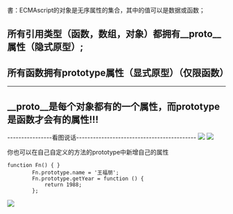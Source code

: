   書：ECMAscript的对象是无序属性的集合，其中的值可以是数据或函数；
  
  所有引用类型（函数，数组，对象）都拥有__proto__属性（隐式原型）;
  ---
  所有函数拥有prototype属性（显式原型）（仅限函数）
  ---


-------------------------------------------------------------------
__proto__是每个对象都有的一个属性，而prototype是函数才会有的属性!!!
---

----------------看图说话-------------------------------------------
![](https://github.com/TUARAN/PIC/blob/master/js/原型链p1.png)
![](https://github.com/TUARAN/PIC/blob/master/js/原型链p2.png)

你也可以在自己自定义的方法的prototype中新增自己的属性
```
function Fn() { }
        Fn.prototype.name = '王福朋';
        Fn.prototype.getYear = function () {
            return 1988;
        };
```
![](https://github.com/TUARAN/PIC/blob/master/js/原型链p3.png)
